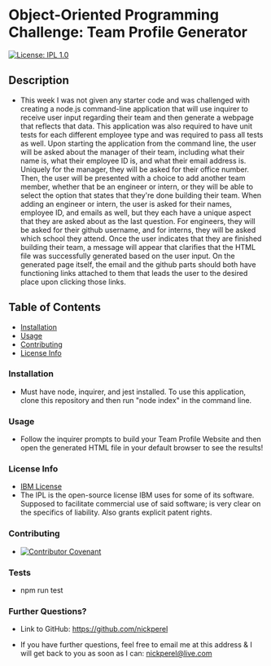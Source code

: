 # Object-Oriented Programming Challenge: Team Profile Generator
  [![License: IPL 1.0](https://img.shields.io/badge/License-IPL_1.0-blue.svg)](https://opensource.org/licenses/IPL-1.0)

  ## Description
  
  * This week I was not given any starter code and was challenged with creating a node.js command-line application that will use inquirer to receive user input regarding their team and then generate a webpage that reflects that data. This application was also required to have unit tests for each different employee type and was required to pass all tests as well. Upon starting the application from the command line, the user will be asked about the manager of their team, including what their name is, what their employee ID is, and what their email address is. Uniquely for the manager, they will be asked for their office number. Then, the user will be presented with a choice to add another team member, whether that be an engineer or intern, or they will be able to select the option that states that they're done building their team. When adding an engineer or intern, the user is asked for their names, employee ID, and emails as well, but they each have a unique aspect that they are asked about as the last question. For engineers, they will be asked for their github username, and for interns, they will be asked which school they attend. Once the user indicates that they are finished building their team, a message will appear that clarifies that the HTML file was successfully generated based on the user input. On the generated page itself, the email and the github parts should both have functioning links attached to them that leads the user to the desired place upon clicking those links.

  ## Table of Contents

  * [Installation](#installation)
  * [Usage](#usage)
  * [Contributing](#contributing)
  * [License Info](#license-info)

  ### Installation
  
  * Must have node, inquirer, and jest installed. To use this application, clone this repository and then run "node index" in the command line.

  ### Usage

  * Follow the inquirer prompts to build your Team Profile Website and then open the generated HTML file in your default browser to see the results!

  ### License Info
  * [IBM License](https://opensource.org/licenses/IPL-1.0)
  * The IPL is the open-source license IBM uses for some of its software. Supposed to facilitate commercial use of said software; is very clear on the specifics of liability. Also grants explicit patent rights.
  
  ### Contributing

  * [![Contributor Covenant](https://img.shields.io/badge/Contributor%20Covenant-2.1-4baaaa.svg)](code_of_conduct.md)

  ### Tests

  * npm run test

  ### Further Questions?

  * Link to GitHub: https://github.com/nickperel

  * If you have further questions, feel free to email me at this address & I will get back to you as soon as I can: nickperel@live.com

